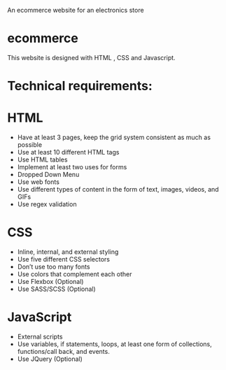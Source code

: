 An ecommerce website for an electronics store
# ecommerce
This website is designed with HTML , CSS and Javascript.
# Technical requirements:
# HTML
* Have at least 3 pages, keep the grid system consistent as much as possible
* Use at least 10 different HTML tags
* Use HTML tables
* Implement at least two uses for forms
* Dropped Down Menu 
* Use web fonts
* Use different types of content in the form of text, images, videos, and GIFs
* Use regex validation

# CSS

* Inline, internal, and external styling
* Use five different CSS selectors
* Don’t use too many fonts
* Use colors that complement each other
* Use Flexbox (Optional)
* Use SASS/SCSS (Optional)



# JavaScript
* External scripts
* Use variables, if statements, loops, at least one form of collections, functions/call back, and events.
* Use JQuery (Optional)
